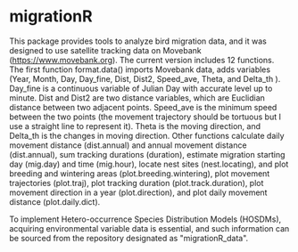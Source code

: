 # migrationR

This package provides tools to analyze bird migration data, and it was designed to use satellite tracking data on Movebank (https://www.movebank.org). The current version includes 12 functions. The first function format.data() imports Movebank data, adds variables (Year, Month, Day, Day_fine, Dist, Dist2, Speed_ave, Theta, and Delta_th ). Day_fine is a continuous variable of Julian Day with accurate level up to minute. Dist and Dist2 are two distance variables, which are Euclidian distance between two adjacent points. Speed_ave is the minimum speed between the two points (the movement trajectory should be tortuous but I use a straight line to represent it). Theta is the moving direction, and Delta_th is the changes in moving direction. Other functions calculate daily movement distance (dist.annual) and annual movement distance (dist.annual), sum tracking durations (duration), estimate migration starting day (mig.day) and time (mig.hour), locate nest sites (nest.locating), and plot breeding and wintering areas (plot.breeding.wintering), plot movement trajectories (plot.traj), plot tracking duration (plot.track.duration), plot movement direction in a year (plot.direction), and plot daily movement distance (plot.daily.dict).

To implement Hetero-occurrence Species Distribution Models (HOSDMs), acquiring environmental variable data is essential, and such information can be sourced from the repository designated as "migrationR_data".
